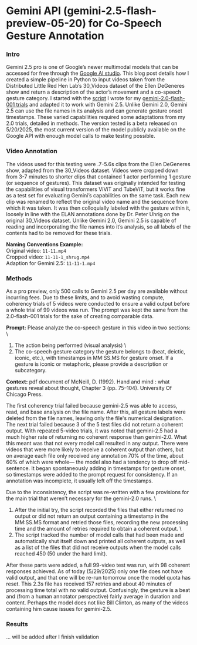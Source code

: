 # Gemini API (gemini-2.5-flash-preview-05-20) for Co-Speech Gesture Annotation

### Intro
Gemini 2.5 pro is one of Google’s newer multimodal models that can be accessed for free through the [Google AI studio](https://aistudio.google.com/app/u/1/prompts/new_chat).  This blog post details how I created a simple pipeline in Python to input videos taken from the Distributed Little Red Hen Lab’s 30_Videos dataset of the Ellen DeGeneres show and return a description of the actor’s movement and a co-speech gesture category.  I started with the [script](https://github.com/kate-carter/Gemini_API_Co-Speech/blob/main/gemini2.0_analysis_doc.py) I wrote for my [gemini-2.0-flash-001 trials](https://kate-carter.github.io/2025/05/20/Gemini-API-Cospeech.html) and adapted it to work with Gemini 2.5.  Unlike Gemini 2.0, Gemini 2.5 can use the file names in its analysis and can generate gesture onset timestamps.  These varied capabilities required some adaptations from my 2.0 trials, detailed in methods.  The version tested is a beta released on 5/20/2025, the most current version of the model publicly available on the Google API with enough model calls to make testing possible.

### Video Annotation
The videos used for this testing were .7-5.6s clips from the Ellen DeGeneres show, adapted from the 30_Videos dataset. Videos were cropped down from 3-7 minutes to shorter clips that contained 1 actor performing 1 gesture (or sequence of gestures). This dataset was originally intended for testing the capabilities of visual transformers ViViT and TubeViT, but it works fine as a test set for evaluating Gemini’s capabilities on the same task. Each new clip was renamed to reflect the original video name and the sequence from which it was taken. It was then colloquially labeled with the gesture within it, loosely in line with the ELAN annotations done by Dr. Peter Uhrig on the original 30_Videos dataset.  Unlike Gemini 2.0, Gemini 2.5 is capable of reading and incorporating the file names into it’s analysis, so all labels of the contents had to be removed for these trials.

**Naming Conventions Example:** \
Original video: ```11-11.mp4``` \
Cropped video: ```11-11-1_shrug.mp4``` \
Adaption for Gemini 2.5: ```11-11-1.mp4```

### Methods
As a pro preview, only 500 calls to Gemini 2.5 per day are available without incurring fees.  Due to these limits, and to avoid wasting compute, coherency trials of 5 videos were conducted to ensure a valid output before a whole trial of 99 videos was run.  The prompt was kept the same from the 2.0-flash-001 trials for the sake of creating comparable data.  

**Prompt:** Please analyze the co-speech gesture in this video in two sections: \
1) The action being performed (visual analysis) \
2) The co-speech gesture category the gesture belongs to (beat, deictic, iconic, etc.), with timestamps in MM:SS.MS for gesture onset. If a gesture is iconic or metaphoric, please provide a description or subcategory.

**Context:**  pdf document of McNeill, D. (1992). Hand and mind : what gestures reveal about thought, Chapter 3 (pp. 75–104). University Of Chicago Press.

The first coherency trial failed because gemini-2.5 was able to access, read, and base analysis on the file name.  After this, all gesture labels were deleted from the file names, leaving only the file's numerical designation.  The next trial failed because 3 of the 5 test files did not return a coherent output.  With repeated 5-video trials, it was noted that gemini-2.5 had a much higher rate of returning no coherent response than gemini-2.0.  What this meant was that not every model call resulted in any output.  There were videos that were more likely to receive a coherent output than others, but on average each file only received any annotation 70% of the time, about 60% of which were whole— the model also had a tendency to drop off mid-sentence.   It began spontaneously adding in timestamps for gesture onset, so timestamps were added to the prompt request for consistency.  If an annotation was incomplete, it usually left off the timestamps. 

Due to the inconsistency, the script was re-written with a few provisions for the main trial that weren’t necessary for the gemini-2.0 runs. \
1)	After the initial try, the script recorded the files that either returned no output or did not return an output containing a timestamp in the MM:SS.MS format and retried those files, recording the new processing time and the amount of retries required to obtain a coherent output. \
2)	The script tracked the number of model calls that had been made and automatically shut itself down and printed all coherent outputs, as well as a list of the files that did not receive outputs when the model calls reached 450 (50 under the hard limit).  

After these parts were added, a full 99-video test was run, with 98 coherent responses achieved.  As of today (5/29/2025) only one file does not have valid output, and that one will be re-run tomorrow once the model quota has reset. This 2.3s file has received 157 retries and about 40 minutes of processing time total with no valid output. Confusingly, the gesture is a beat and (from a human annotator perspective) fairly average in duration and content. Perhaps the model does not like Bill Clinton, as many of the videos containing him cause issues for gemini-2.5.  

### Results
... will be added after I finish validation
